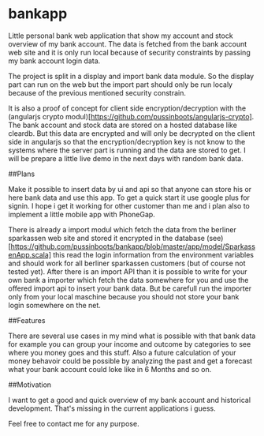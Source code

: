 bankapp
=======

Little personal bank web application that show my account and stock overview of my 
bank account. The data is fetched from the bank account web site and it is only run local
because of security constraints by passing my bank account login data. 

The project is split in a display  and import bank data module. So the display part can run on the web 
but the import part should only be run localy because of the previous mentioned security constrain.

It is also a proof of concept for client side encryption/decryption with the (angularjs crypto modul)[https://github.com/pussinboots/angularjs-crypto]. The bank account and stock data are
stored on a hosted database like cleardb. But this data are encrypted and will only be decrypted on the 
client side in angularjs so that the encryption/decryption key is not know to the systems where the
server part is running and the data are stored to get. I will be prepare a little live demo in
the next days with random bank data.

##Plans

Make it possible to insert data by ui and api so that anyone can store his or here bank data and use this app.
To get a quick start it use google plus for signin. I hope i get it working for other customer than me and
i plan also to implement a little mobile app with PhoneGap.

There is already a import modul which fetch the data from the berliner sparkassen web site and stored it encrypted in the database
(see)[https://github.com/pussinboots/bankapp/blob/master/app/model/SparkassenApp.scala] this read the login information from the
environment variables and should work for all berliner sparkassen customers (but of course not tested yet). After there is an import API
than it is possible to write for your own bank a importer which fetch the data somewhere for you and use the offered import api
to insert your bank data. But be carefull run the importer only from your local maschine because you should not store your bank login somewhere on the net. 

##Features

There are several use cases in my mind what is possible with that bank data for example you can group your income and outcome by categories to see where you money goes and this stuff. Also a future calculation of your money behavoir could be possible by analyzing the past and get a forecast what your bank account could loke like in 6 Months and so on. 

##Motivation

I want to get a good and quick overview of my bank account and historical development. That's missing in the current applications i guess.

Feel free to contact me for any purpose.
